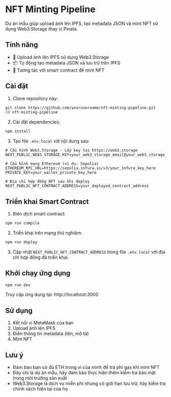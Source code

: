# NFT Minting Pipeline

Dự án mẫu giúp upload ảnh lên IPFS, tạo metadata JSON và mint NFT sử dụng Web3.Storage thay vì Pinata.

## Tính năng

- 🔁 Upload ảnh lên IPFS sử dụng Web3.Storage
- 📦 Tự động tạo metadata JSON và lưu trữ trên IPFS
- 🔗 Tương tác với smart contract để mint NFT

## Cài đặt

1. Clone repository này:

```bash
git clone https://github.com/yourusername/nft-minting-pipeline.git
cd nft-minting-pipeline
```

2. Cài đặt dependencies:

```bash
npm install
```

3. Tạo file `.env.local` với nội dung sau:

```
# Cấu hình Web3.Storage - Lấy key tại https://web3.storage
NEXT_PUBLIC_WEB3_STORAGE_KEY=your_web3_storage_email@your_web3_storage_key

# Cấu hình mạng Ethereum (ví dụ: Sepolia)
ETHEREUM_RPC_URL=https://sepolia.infura.io/v3/your_infura_key_here
PRIVATE_KEY=your_wallet_private_key_here

# Địa chỉ hợp đồng NFT sau khi deploy
NEXT_PUBLIC_NFT_CONTRACT_ADDRESS=your_deployed_contract_address
```

## Triển khai Smart Contract

1. Biên dịch smart contract:

```bash
npm run compile
```

2. Triển khai trên mạng thử nghiệm:

```bash
npm run deploy
```

3. Cập nhật `NEXT_PUBLIC_NFT_CONTRACT_ADDRESS` trong file `.env.local` với địa chỉ hợp đồng đã triển khai.

## Khởi chạy ứng dụng

```bash
npm run dev
```

Truy cập ứng dụng tại: http://localhost:3000

## Sử dụng

1. Kết nối ví MetaMask của bạn
2. Upload ảnh lên IPFS
3. Điền thông tin metadata (tên, mô tả)
4. Mint NFT

## Lưu ý

- Đảm bảo bạn có đủ ETH trong ví của mình để trả phí gas khi mint NFT
- Đây chỉ là dự án mẫu, hãy đảm bảo thực hiện thêm kiểm tra bảo mật trong môi trường sản xuất
- Web3.Storage là dịch vụ miễn phí nhưng có giới hạn lưu trữ, hãy kiểm tra chính sách hiện tại của họ

